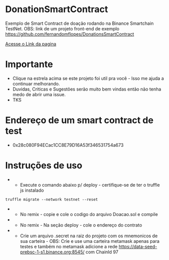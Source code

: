 # DonationSmartContract
Exemplo de Smart Contract de doação rodando na Binance Smartchain TestNet. OBS: link de um projeto front-end de exemplo https://github.com/fernandomflopes/DonationsSmartContract 

[Acesse o Link da pagina](https://fernandomflopes.github.io/DonationsSmartContract/index.html)

# Importante
* Clique na estrela acima se este projeto foi util pra você - Isso me ajuda a continuar melhorando. 
* Duvidas, Criticas e Sugestões serão muito bem vindas então não tenha medo de abrir uma issue.
* TKS

# Endereço de um smart contract de test
* 0x28c080F94ECac1CC8E79D16A53f346531754a673


# Instruções de uso
* - Execute o comando abaixo p/ deploy - certifique-se de ter o truffle js instalado
```
truffle migrate --network testnet --reset
```

* - No remix - copie e cole o codigo do arquivo Doacao.sol e compile
* - No remix - Na seção deploy - cole o endereço do contrato
* - Crie um arquivo .secret na raiz do projeto com os mnemonicos de sua carteira - OBS: Crie e use uma carteira metamask apenas para testes e também no metamask adicione a rede https://data-seed-prebsc-1-s1.binance.org:8545/ com ChainId 97 

